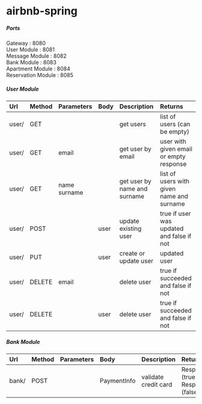 # airbnb-spring

##### Ports
Gateway : 8080 <br/>
User Module : 8081 <br/>
Message Module : 8082 <br/>
Bank Module : 8083 <br/>
Apartment Module : 8084 <br/>
Reservation Module : 8085 <br/>

##### User Module
| Url  | Method   | Parameters    | Body | Description                  | Returns                                   |
|:-----| ---------|:--------------|:-----|:-----------------------------|:------------------------------------------|
|user/ | GET      |               |      | get users                    | list of users (can be empty)              |
|user/ | GET      | email         |      | get user by email            | user with given email or empty response   |
|user/ | GET      | name surname  |      | get user by name and surname | list of users with given name and surname |
|user/ | POST     |               | user | update existing user         | true if user was updated and false if not |
|user/ | PUT      |               | user | create or update user        | updated user                              |
|user/ | DELETE   | email         |      | delete user                  | true if succeeded and false if not        |
|user/ | DELETE   |               | user | delete user                  | true if succeeded and false if not        |

##### Bank Module 
| Url  | Method   | Parameters    | Body        | Description                  | Returns                                     |
|:-----| ---------|:--------------|:------------|:-----------------------------|:--------------------------------------------|
|bank/ | POST     |               | PaymentInfo | validate credit card         | Response.200 (true) or Response.402 (false) |
